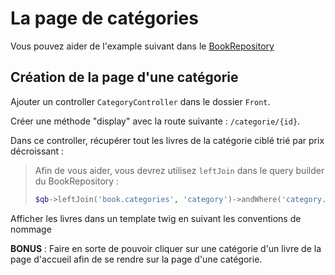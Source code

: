 # La page de catégories

Vous pouvez aider de l'example suivant dans le [BookRepository](../src/Repository/BookRepository.php#L42)

## Création de la page d'une catégorie

Ajouter un controller `CategoryController` dans le dossier `Front`.

Créer une méthode "display" avec la route suivante : `/categorie/{id}`.

Dans ce controller, récupérer tout les livres de la catégorie ciblé
trié par prix décroissant :

> Afin de vous aider, vous devrez utilisez `leftJoin` dans le query builder
> du BookRepository :
>
> ```php
> $qb->leftJoin('book.categories', 'category')->andWhere('category.title = "test"')
> ```

Afficher les livres dans un template twig en suivant les conventions de nommage

**BONUS** : Faire en sorte de pouvoir cliquer sur une catégorie d'un livre de
la page d'accueil afin de se rendre sur la page d'une catégorie.
